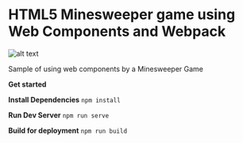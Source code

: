 # HTML5 Minesweeper game using Web Components and Webpack

![alt text](http://onecompileman.com/blog-images/15809579380.png)

Sample of using web components by a Minesweeper Game


**Get started** 

**Install Dependencies**
```npm install```

**Run Dev Server**
```npm run serve```

**Build for deployment**
```npm run build```
